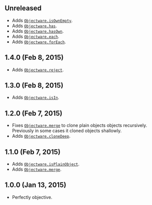 ## Unreleased
- Adds [`Objectware.isOwnEmpty`][isOwnEmpty].
- Adds [`Objectware.has`][has].
- Adds [`Objectware.hasOwn`][hasOwn].
- Adds [`Objectware.each`][each].
- Adds [`Objectware.forEach`][forEach].

[isOwnEmpty]: https://github.com/moll/js-objectware/blob/master/doc/API.md#Objectware.isOwnEmpty
[has]: https://github.com/moll/js-objectware/blob/master/doc/API.md#Objectware.has
[hasOwn]: https://github.com/moll/js-objectware/blob/master/doc/API.md#Objectware.hasOwn
[each]: https://github.com/moll/js-objectware/blob/master/doc/API.md#Objectware.each
[forEach]: https://github.com/moll/js-objectware/blob/master/doc/API.md#Objectware.forEach

## 1.4.0 (Feb 8, 2015)
- Adds [`Objectware.reject`][reject].

[reject]: https://github.com/moll/js-objectware/blob/master/doc/API.md#Objectware.reject

## 1.3.0 (Feb 8, 2015)
- Adds [`Objectware.isIn`][isIn].

[isIn]: https://github.com/moll/js-objectware/blob/master/doc/API.md#Objectware.isIn

## 1.2.0 (Feb 7, 2015)
- Fixes [`Objectware.merge`][merge] to clone plain objects objects
  recursively.  
  Previously in some cases it cloned objects shallowly.
- Adds [`Objectware.cloneDeep`][cloneDeep].

[cloneDeep]: https://github.com/moll/js-objectware/blob/master/doc/API.md#Objectware.cloneDeep

## 1.1.0 (Feb 7, 2015)
- Adds [`Objectware.isPlainObject`][isPlainObject].
- Adds [`Objectware.merge`][merge].

[isPlainObject]: https://github.com/moll/js-objectware/blob/master/doc/API.md#Objectware.isPlainObject
[merge]: https://github.com/moll/js-objectware/blob/master/doc/API.md#Objectware.merge

## 1.0.0 (Jan 13, 2015)
- Perfectly objective.
